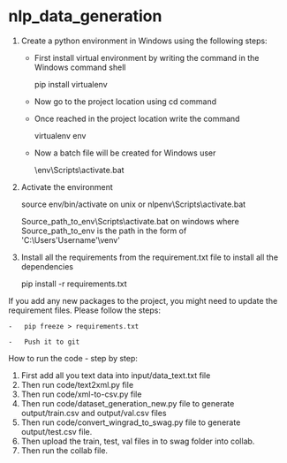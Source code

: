 # nlp_data_generation

1. Create a python environment in Windows using the following steps:

    -  First install virtual environment by writing the command in the Windows command shell	
       
       pip install virtualenv

    -  Now go to the project location using cd command
    
    -  Once reached in the project location write the command
       
       virtualenv env
    
    -  Now a batch file will be created for Windows user
       
       \env\Scripts\activate.bat
	
2. Activate the environment
    
    source env/bin/activate on unix or
    nlpenv\Scripts\activate.bat
    
    Source_path_to_env\Scripts\activate.bat on windows where Source_path_to_env is the path in the form of 'C:\Users\'Username'\venv'
    
3. Install all the requirements from the requirement.txt file to install all the dependencies
	
    pip install -r requirements.txt 


If you add any new packages to the project, you might need to update the requirement files. Please follow the steps:

    -   pip freeze > requirements.txt

    -   Push it to git


How to run the code - step by step:

1. First add all you text data into input/data_text.txt file
2. Then run code/text2xml.py file
3. Then run code/xml-to-csv.py file
4. Then run code/dataset_generation_new.py file to generate output/train.csv and output/val.csv files
5. Then run code/convert_wingrad_to_swag.py file to generate output/test.csv file.
6. Then upload the train, test, val files in to swag folder into collab.
7. Then run the collab file. 